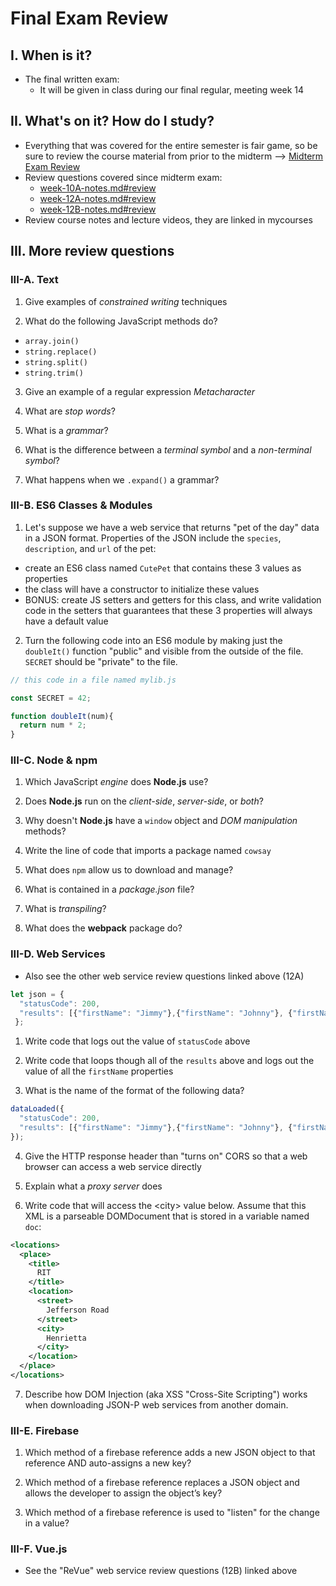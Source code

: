 # Final Exam Review

## I. When is it?
- The final written exam:
  - It will be given in class during our final regular, meeting week 14

## II. What's on it? How do I study?
- Everything that was covered for the entire semester is fair game, so be sure to review the course material from prior to the midterm --> [Midterm Exam Review](../exams/midterm-exam-review.md)
- Review questions covered since midterm exam:
  - [week-10A-notes.md#review](../weekly/week-10A-notes.md#review)
  - [week-12A-notes.md#review](../weekly/week-12A-notes.md#review)
  - [week-12B-notes.md#review](../weekly/week-12B-notes.md#review)
- Review course notes and lecture videos, they are linked in mycourses

## III. More review questions

### III-A. Text

1) Give examples of *constrained writing* techniques

2) What do the following JavaScript methods do?
  - `array.join()`
  - `string.replace()`
  - `string.split()`
  - `string.trim()`
  
3) Give an example of a regular expression *Metacharacter*

4) What are *stop words*?

5) What is a *grammar*?

6) What is the difference between a *terminal symbol* and a *non-terminal symbol*?

7) What happens when we `.expand()` a grammar?


### III-B. ES6 Classes & Modules

1) Let's suppose we have a web service that returns "pet of the day" data in a JSON format. Properties of the JSON include the `species`, `description`, and `url` of the pet:
  - create an ES6 class named `CutePet` that contains these 3 values as properties
  - the class will have a constructor to initialize these values
  - BONUS: create JS setters and getters for this class, and write validation code in the setters that guarantees that these 3 properties will always have a default value
  
  
2) Turn the following code into an ES6 module by making just the `doubleIt()` function "public" and visible from the outside of the file. `SECRET` should be "private" to the file.

```js
// this code in a file named mylib.js

const SECRET = 42;

function doubleIt(num){
  return num * 2;
}
```

### III-C. Node & npm

1) Which JavaScript *engine* does **Node.js** use?

2) Does **Node.js** run on the *client-side*, *server-side*, or *both*?

3) Why doesn't **Node.js** have a `window` object and *DOM manipulation*  methods?

4) Write the line of code that imports a package named `cowsay`

5) What does `npm` allow us to download and manage?

6) What is contained in a *package.json* file?

7) What is *transpiling*?

8) What does the **webpack** package do?


### III-D. Web Services

- Also see the other web service review questions linked above (12A)

```js
let json = {
  "statusCode": 200, 
  "results": [{"firstName": "Jimmy"},{"firstName": "Johnny"}, {"firstName": "Jilly"}]
 };
 ```

1) Write code that logs out the value of `statusCode` above

2) Write code that loops though all of the `results` above and logs out the value of all the `firstName` properties

3) What is the name of the format of the following data?

```js
dataLoaded({
  "statusCode": 200, 
  "results": [{"firstName": "Jimmy"},{"firstName": "Johnny"}, {"firstName": "Jilly"}]};
});
```

4) Give the HTTP response header than "turns on" CORS so that a web browser can access a web service directly

5) Explain what a *proxy server* does

6) Write code that will access the &lt;city> value below. Assume that this XML is a parseable DOMDocument that is stored in a variable named `doc`:

```xml
<locations>
  <place>
    <title>
      RIT
    </title>
    <location>
      <street>
        Jefferson Road
      </street>
      <city>
        Henrietta
      </city>
    </location>
  </place>
</locations>
```

7) Describe how DOM Injection (aka XSS "Cross-Site Scripting") works when downloading JSON-P web services from another domain.

### III-E. Firebase

1)  Which method of a firebase reference adds a new JSON object to that reference AND auto-assigns a new key?

2)  Which method of a firebase reference replaces a JSON object and allows the developer to assign the object’s key?

3)  Which method of a firebase reference is used to "listen" for the change in a value?



### III-F. Vue.js

- See the "ReVue" web service review questions (12B) linked above


